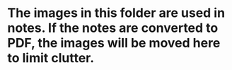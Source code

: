 # The images in this folder are used in notes. If the notes are converted to PDF, the images will be moved here to limit clutter.